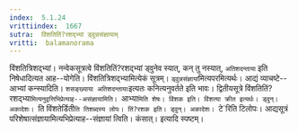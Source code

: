 ```yaml
---
index:  5.1.24
vrittiindex:  1667
sutra:  विंशतितिं?रशद्भ्यां ड्वुन्नसंज्ञायाम्
vritti:  balamanorama 
---
```


विंशतित्रिशद्भ्यां। नन्वेकसूत्रत्वे विंशतितिं?रशद्भ्यां ड्वुनेव स्यात्, कन् तु नस्यात्, `अतिशदन्ताया` इति निषेधादित्यत आह--योगेति। विंशतित्रिशद्भ्यामित्येकं सूत्रम्। `ड्वुन्नसंज्ञायां`मित्यपरमित्यर्थः। आद्यं व्याचष्टे--आभ्यां कन्स्यादिति। `शसङ्ख्याया अतिशदन्तायाः`इत्यतः कनित्यनुवर्तते इति भावः। द्वितीयसूत्रे विंशतितिं?रशद्भ्या`मित्यनुवृत्तिभिप्रेत्याह--असंज्ञायामिति। `आभ्या`मिति शेषः। विंशक इति। विंशत्या क्रीत इत्यर्थः। ड्वुन्। अकादेशः। `ति विंशतेर्डिती`ति तिशब्दस्य लोपः। तिं?रशक इति। ड्वुन्। अकादेशः। `टे`रिति टिलोपः। आद्यसूत्रं परिशेषात्संज्ञायामित्यभिप्रेत्याह--संज्ञायां त्विति। कंसात्। इत्यादि स्पष्टम्।

